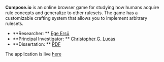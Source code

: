 **Compose.io** is an online browser game for studying how humans acquire rule concepts and generalize to other rulesets. The game has a customizable crafting system that allows you to implement arbitrary rulesets. 

* **Researcher: ** [Ege Ersü](https://egeersu.github.io/)
* **Principal Investigator: ** [Christopher G. Lucas](https://homepages.inf.ed.ac.uk/clucas2/)
* **Dissertation: ** [PDF](https://egeersu.github.io/papers/dissertation.pdf)

The application is live [here](https://romantic-sinoussi-657706.netlify.app/)
